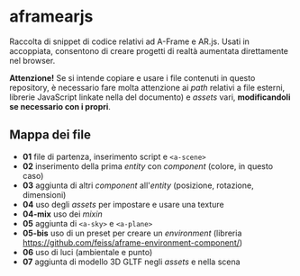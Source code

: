 # aframearjs
Raccolta di snippet di codice relativi ad A-Frame e AR.js. Usati in accoppiata, consentono di creare progetti di realtà aumentata direttamente nel browser.

**Attenzione!** Se si intende copiare e usare i file contenuti in questo repository, è necessario fare molta attenzione ai _path_ relativi a file esterni, librerie JavaScript linkate nella <head> del documento) e _assets_ vari, **modificandoli se necessario con i propri**.

## Mappa dei file
- **01** file di partenza, inserimento script e `<a-scene>`
- **02** inserimento della prima _entity_ con _component_ (colore, in questo caso)
- **03** aggiunta di altri _component_ all'_entity_ (posizione, rotazione, dimensioni)
- **04** uso degli _assets_ per impostare e usare una texture
- **04-mix** uso dei _mixin_
- **05** aggiunta di `<a-sky>` e `<a-plane>`
- **05-bis** uso di un preset per creare un _environment_ (libreria https://github.com/feiss/aframe-environment-component/)
- **06** uso di luci (ambientale e punto)
- **07** aggiunta di modello 3D GLTF negli _assets_ e nella scena
